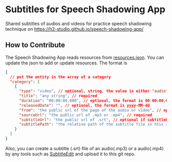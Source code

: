 # Subtitles for Speech Shadowing App

Shared subtitles of audios and videos for practice speech shadowing technique on https://h2-studio.github.io/speech-shadowing-app/

## How to Contribute

The Speech Shadowing App reads resources from [resources.json](./resources.json). You can update the json to add or update resources. The format is

```json
{
  // put the entity in the array of a category
  "category": [ 
    {      
      "type": "video", // optional, string, the value is either "audio" or "video", the default value is audio
      "title": "any string", // required
      "duration": "00:00:00,000", // optional, the format is 00:00:00,000
      "releasedDate": "", // optional, the format is yyyy-MM-dd
      "from": "the public url of the page of the audio or video", // optional
      "sourceUrl": "the public url of .mp3 or .mp4", // required
      "subtitleUrl": "the public url of .srt", // optional if subtitlePath is provided
      "subtitlePath": "the relative path of the subtitle file in this repo" // optional if subtitleUrl is provided
    }
  ]
}
```

Also, you can create a subtitle (.srt) file of an audio(.mp3) or a audio(.mp4) by any tools such as [SubtitleEdit](https://github.com/SubtitleEdit/subtitleedit) and upload it to this git repo.
